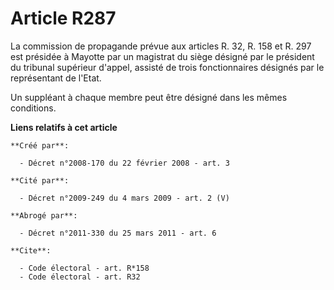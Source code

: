 # Article R287

La commission de propagande prévue aux articles R. 32, 
R. 158 et R. 297 est présidée à Mayotte par un magistrat du siège désigné par le président du tribunal supérieur d'appel,
assisté de trois fonctionnaires désignés par le représentant de l'Etat. 

Un suppléant à chaque membre peut être désigné dans les mêmes conditions.

**Liens relatifs à cet article**

	**Créé par**:

	  - Décret n°2008-170 du 22 février 2008 - art. 3

	**Cité par**:

	  - Décret n°2009-249 du 4 mars 2009 - art. 2 (V)

	**Abrogé par**:

	  - Décret n°2011-330 du 25 mars 2011 - art. 6

	**Cite**:

	  - Code électoral - art. R*158
	  - Code électoral - art. R32
